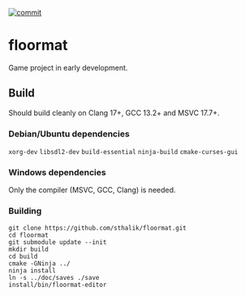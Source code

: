 [![commit](https://github.com/sthalik/floormat/actions/workflows/cmake.yml/badge.svg)](https://github.com/sthalik/floormat/actions/workflows/cmake.yml)

# floormat

Game project in early development.

## Build

Should build cleanly on Clang 17+, GCC 13.2+ and MSVC 17.7+.

### Debian/Ubuntu dependencies
`xorg-dev` `libsdl2-dev` `build-essential` `ninja-build` `cmake-curses-gui`

### Windows dependencies

Only the compiler (MSVC, GCC, Clang) is needed.

### Building
```console
git clone https://github.com/sthalik/floormat.git
cd floormat
git submodule update --init
mkdir build
cd build
cmake -GNinja ../ 
ninja install
ln -s ../doc/saves ./save
install/bin/floormat-editor
```
